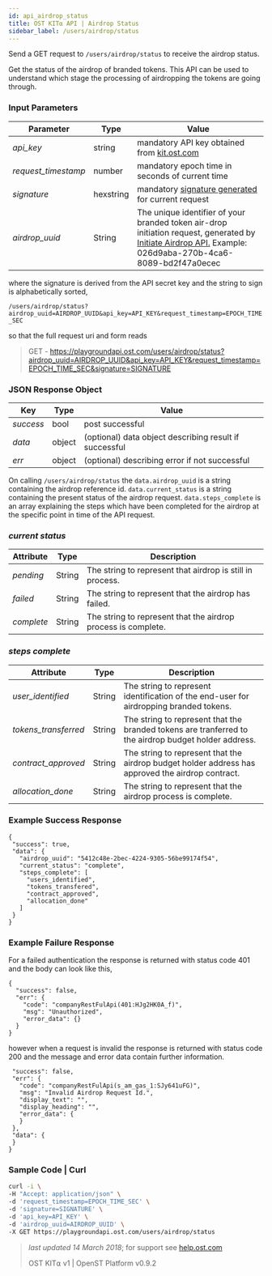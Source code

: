 ```yaml
---
id: api_airdrop_status
title: OST KIT⍺ API | Airdrop Status
sidebar_label: /users/airdrop/status
---
```



Send a GET request to `/users/airdrop/status` to receive the airdrop status.
 
Get the status of the airdrop of branded tokens. This API can be used to understand which stage the processing of airdropping the tokens are going through.  


### Input Parameters
| Parameter | Type    | Value                                    |
|-----------|---------|------------------------------------------|
| _api_key_           | string    | mandatory API key obtained from [kit.ost.com](https://kit.ost.com) |
| _request_timestamp_ | number    | mandatory epoch time in seconds of current time |
| _signature_         | hexstring | mandatory [<u>signature generated</u>](2_98_API_AUTHENTICATION.md) for current request |
| _airdrop_uuid_  | String | The unique identifier of your branded token air-drop initiation request, generated by [Initiate Airdrop API.](https://dev.ost.com/reference/docs/api_airdrop_drop.html) Example: 026d9aba-270b-4ca6-8089-bd2f47a0ecec|

where the signature is derived from the API secret key and the string to sign is alphabetically sorted,

`/users/airdrop/status?airdrop_uuid=AIRDROP_UUID&api_key=API_KEY&request_timestamp=EPOCH_TIME_SEC`

so that the full request uri and form reads

> GET - https://playgroundapi.ost.com/users/airdrop/status?airdrop_uuid=AIRDROP_UUID&api_key=API_KEY&request_timestamp=EPOCH_TIME_SEC&signature=SIGNATURE

### JSON Response Object

| Key        | Type   | Value      |
|------------|--------|------------|
| _success_  | bool   | post successful |
| _data_     | object | (optional) data object describing result if successful   |
| _err_      | object | (optional) describing error if not successful |

On calling `/users/airdrop/status` the `data.airdrop_uuid` is a string containing the airdrop reference id. `data.current_status` is a string containing the present status of the airdrop request. `data.steps_complete` is an array explaining the steps which have been completed for the airdrop at the specific point in time of the API request.

### _current status_
| Attribute | Type    | Description                                   |
|-----------|---------|------------------------------------------|
| _pending_   | String | The string to represent that airdrop is still in process.
| _failed_  | String | The string to represent that the airdrop has failed.
| _complete_   | String | The string to represent that the airdrop process is complete.|


### _steps complete_
| Attribute | Type    | Description                                   |
|-----------|---------|------------------------------------------|
| _user_identified_   | String | The string to represent identification of the end-user for airdropping branded tokens.
| _tokens_transferred_  | String | The string to represent that the branded tokens are tranferred to the airdrop budget holder address.
| _contract_approved_   | String | The string to represent that the airdrop budget holder address has approved the airdrop  contract.|
| _allocation_done_   | String | The string to represent that the airdrop process is complete.|


### Example Success Response
```
{
 "success": true,
 "data": {
   "airdrop_uuid": "5412c48e-2bec-4224-9305-56be99174f54",
   "current_status": "complete",
   "steps_complete": [
     "users_identified",
     "tokens_transfered",
     "contract_approved",
     "allocation_done"
   ]
 }
}
```

### Example Failure Response
For a failed authentication the response is returned with status code 401 and the body can look like this,

```
{
  "success": false,
  "err": {
    "code": "companyRestFulApi(401:HJg2HK0A_f)",
    "msg": "Unauthorized",
    "error_data": {}
  }
}
```

however when a request is invalid the response is returned with status code 200 and the message and error data contain further information.
```{
 "success": false,
 "err": {
   "code": "companyRestFulApi(s_am_gas_1:SJy641uFG)",
   "msg": "Invalid Airdrop Request Id.",
   "display_text": "",
   "display_heading": "",
   "error_data": {
   }
 },
 "data": {
 }
}
```

### Sample Code | Curl
```bash
curl -i \
-H "Accept: application/json" \
-d 'request_timestamp=EPOCH_TIME_SEC' \
-d 'signature=SIGNATURE' \
-d 'api_key=API_KEY' \
-d 'airdrop_uuid=AIRDROP_UUID' \
-X GET https://playgroundapi.ost.com/users/airdrop/status
```
>_last updated 14 March 2018_; for support see [help.ost.com](help.ost.com)
>
> OST KIT⍺ v1 | OpenST Platform v0.9.2
